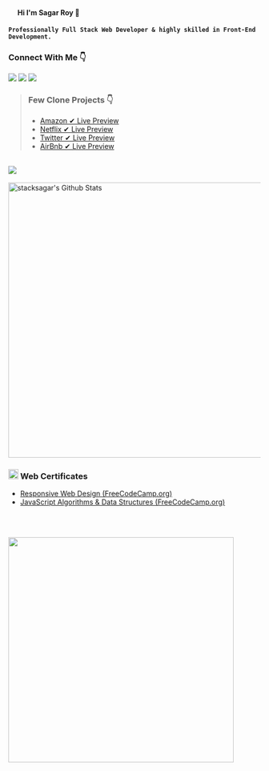 #### <img src="https://lh3.googleusercontent.com/5lUo0ZDfQiLrUlXISfXN5jYscTYm4IoD8zdiv_HNvtJwRYIZjdkQJd_uTvwfqsRItqy9P00XRmgb-WwlxLaulbebSBleXb-CkK4mbrThn5w_d2hYQeuR4BQbN-LUIB-Dq7Y4pQt_pF2yjfI66TR-WUsA2nopvDuHfAhnRMvtGCQCGeTrs-JLIVGVKJ8I5Vik8bWyHs2-ttvatwuLRkq9GaFRejM7fZY7wQ5F8rCpP3fRsHodPASshWwvetljfcAFKExmk_M7LH1Qxo1_gwDEcndCBjj0Hpt7oy9s51FXC_3De13nptHO-HgKQP6YIk73mLybJAs4Zn9Y263jWiDNdqZ_y_BXcmchL8TnV4beF0hVc-1U6tbmHS5ycixklbOam8vqUtiFQB_1GXmWrvme-c2vqFaX_-4ha2jLvIVqH9ITIeomFQnb3x9mrYKI6hTG-hd4qOa0fyS4rdJ7rvJ5iYnkKyEU8sRrEdKUpRXDrLca7tZk3TbQQVcHpKdmCP4NNXv2Vb5vuwBlFdsugR9tNFO-jCAOo2CAelPah02gYE3YAcTT13kauC6ommEFoTOHwmsCSUyY3mBkIzO3QRWjX-fBRw0eUnsLcFObTr0kMX56Yx09-S9Wq8hRw6-0mWI6QUuxOTOOOPBc2lr_Eodz6oFcgmMZGFo0elpTG-uC6LeTQ9TF2klYLKYNUyQ=s272-no?authuser=1" width="15" /> Hi I'm Sagar Roy 👋

#### ` Professionally Full Stack Web Developer & highly skilled in Front-End Development. `  

### Connect With Me 👇
[![](https://img.shields.io/badge/%20-Linkedin-blue?color=blue&labelColor=blue&logo=linkedin&logoColor=white)](https://www.linkedin.com/in/stacksagar "@stacksagar linkedin profile") [![](https://img.shields.io/badge/%20-Twitter-blue?color=blue&labelColor=blue&logo=twitter&logoColor=white)](https://www.twitter.com/stacksagar "@stacksagar twitter profile") [![](https://img.shields.io/badge/%20-Facebook-blue?color=blue&labelColor=blue&logo=facebook&logoColor=white)](https://www.facebook.com/stacksagar "@stacksagar facebook profile")
 
> ### Few Clone Projects 👇
> - <a href="https://google.com"> Amazon ✔ Live Preview </a>
> - <a href="https://google.com"> Netflix ✔ Live Preview </a>
> - <a href="https://google.com"> Twitter ✔ Live Preview </a>
> - <a href="https://google.com"> AirBnb ✔ Live Preview </a>
 
 <br/>

<a href="https://github.com/stacksagar">
  <img align="center" src="https://github-readme-stats.vercel.app/api/top-langs/?username=stacksagar&theme=light&hide_langs_below=1" />
</a>

<br />
<br />

<img width="550" alt="stacksagar's Github Stats"  src="https://github-readme-stats.vercel.app/api?username=stacksagar&show_icons=true"/>


### <img src="https://png.pngtree.com/png-clipart/20190614/original/pngtree-certificate-icon-png-image_3715104.jpg" width="20" /> Web Certificates
- <a href="https://www.freecodecamp.org/certification/stacksagar/responsive-web-design">Responsive Web Design (FreeCodeCamp.org) </a> 
- <a href="https://www.freecodecamp.org/certification/stacksagar/javascript-algorithms-and-data-structures">JavaScript Algorithms & Data Structures (FreeCodeCamp.org) </a> 


<br />
<br />

<a href="https://stacksagar.github.io/works"><img src="https://lh3.googleusercontent.com/F9d8DXwDR-xEqN_BLRBOhjohZ1WZ6rD9DYlbHLI85SOB95-HFPHwDQ-cY-qoQZg9xuJrd2aoSaNVvOYDucP4ZvczjLnVZAdvD8zHNfi030oFi2gqSYBv30F3S7CpWeH0wpHPzBQoZW9qh7YTEIzs31EMswlyY1QM3uiardps677PAdL-QXYP3mCARqa7VLjq49cryMuj39sO3bo9U5v2QAzgCXjwG3Nwcwp2lV83WqwVUXAz2H-RVlwyT3YYR3XtLT5P0pNfAooBnP8P45EAIRKf2a2Gc7e4cl66cviEolK6t9A4kePWJSI4Xf90YIMo5i7ZxdEPkzFdxr8i60PIGGsUHQOSOnRJFx4IyIgTWU5QJOWkG8GPG0S1sW6UIdT4o6dGzDoC4yjeZQSocFbr2dIv8EmYktwIzLRxym_8f2uBMTyvYN62RISdfhN2fhY6c1btn8bsgqbzxeKk96pk6xbYLdSVRI9nS7rswQmqCvr7V43zRUjmNevMhfkejN2pJcpfiyaZJ0t12yORC6K4zJFuvoltl-759Z7yQkdzdH2dB-8-NeBXwn7BQrp3666RBkXgAxrslMdymDBgiV7toPr3Tso5jwwz80d35OHIsOl7k9dz1JZLO-W9X7aVK_JHE-K9SG0uTmg3YtmFnZM4edi28ch0C9wwgw0gnS1Lf4i2rNEuetD0mIrIwTU=w764-h96-no?authuser=1" width="450" /> </a>
